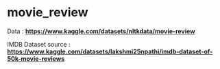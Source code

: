 # movie_review

Data : **https://www.kaggle.com/datasets/nltkdata/movie-review**

IMDB Dataset source : **https://www.kaggle.com/datasets/lakshmi25npathi/imdb-dataset-of-50k-movie-reviews**
